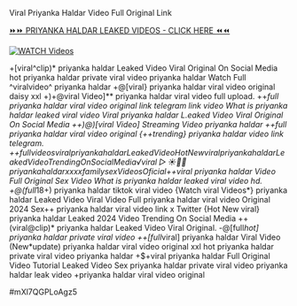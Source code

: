 Viral Priyanka Haldar Video Full Original Link


[⏩⏩ PRIYANKA HALDAR LEAKED VIDEOS - CLICK HERE ⏪⏪](https://mov24.shop/watch/priyanka+haldar)

[![WATCH Videos](https://i.imgur.com/dJHk4Zq.gif)](https://mov24.shop/watch/priyanka+haldar)




























+[viral^clip)* priyanka haldar Leaked Video Viral Original On Social Media
hot priyanka haldar private viral video priyanka haldar Watch Full ^viralvideo^ priyanka haldar
+@[viral} priyanka haldar viral video original daisy xxl
+)+@viral Video]** priyanka haldar viral video full upload. ++*full priyanka haldar viral video original link telegram link
video What is priyanka haldar leaked viral video
Viral priyanka haldar L.eaked Video Viral Original On Social Media ++)@)[viral Video] Streaming Video priyanka haldar ++full priyanka haldar viral video original
{++trending} priyanka haldar video link telegram.
+$+full videos viral priyanka haldar Leaked Video
{Hot New viral} priyanka haldar Leaked Video Trending On Social Media ️√viral▷☀️👄💥 priyanka haldar xxxx family sex Videos Oficial
+$+viral priyanka haldar Video Full Original Sex Video
What is priyanka haldar leaked viral video hd.
+@(full*18+) priyanka haldar tiktok viral video
{Watch viral Videos*} priyanka haldar Leaked Video Viral Video
Full priyanka haldar viral video Original 2024 Sex++ priyanka haldar viral video link x Twitter
{Hot New viral} priyanka haldar Leaked 2024 Video Trending On Social Media
++(viral@clip)* priyanka haldar Leaked Video Viral Original. -@[full*hot] priyanka haldar private viral video ++[full*viral] priyanka haldar Viral Video (New*update) priyanka haldar viral video original xxl hot priyanka haldar private viral video priyanka haldar +$+viral priyanka haldar Full Original Video Tutorial Leaked Video Sex priyanka haldar private viral video priyanka haldar leak video +priyanka haldar viral video original


#mXl7QGPLoAgz5